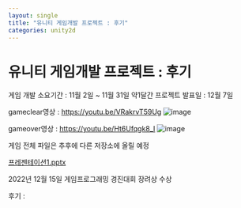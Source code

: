 ```yaml
---
layout: single
title: "유니티 게임개발 프로젝트 : 후기"
categories: unity2d
---
```

# 유니티 게임개발 프로젝트 : 후기


게임 개발 소요기간 : 11월 2일 ~ 11월 31일 약1달간
프로젝트 발표일  : 12월 7일

gameclear영상 : https://youtu.be/VRakrvT59Ug
![image](https://user-images.githubusercontent.com/117446950/208295436-daa2da06-190c-4a2f-8ce2-1eaded582455.png)


gameover영상 : https://youtu.be/Ht6Ufqgk8_I
![image](https://user-images.githubusercontent.com/117446950/208295442-b4403a0f-bd29-4c0c-92c6-e94934b208b7.png)



게임 전체 파일은 추후에 다른 저장소에 올릴 예정

[프레젠테이션1.pptx](https://github.com/studioKjm/studioKjm.github.io/files/10253676/1.pptx)


2022년 12월 15일 게임프로그래밍 경진대회 장려상 수상

후기 : 
